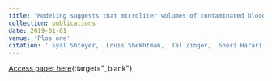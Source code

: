 ```yaml
---
title: "Modeling suggests that microliter volumes of contaminated blood caused an outbreak of hepatitis C during computerized tomography"
collection: publications
date: 2019-01-01
venue: 'Plos one'
citation: ' Eyal Shteyer,  Louis Shekhtman,  Tal Zinger,  Sheri Harari,  Inna Gafanovich,  Dana Wolf,  Hefziba Ivgi,  Rima Barsuk,  Ilana Dery,  Daniela Armoni,  Mila Rivkin,  Rahul Pipalia,  Michal Cohen,  Yizhak Skorochod,  Gabriel Breur,  Ran Tur-Kaspa,  Yonit Weil,  Adi Stern,  Scott Cotler,  Harel Dahari,  Yoav Lurie, &quot;Modeling suggests that microliter volumes of contaminated blood caused an outbreak of hepatitis C during computerized tomography.&quot; Plos one, 2019.'
---
```

[Access paper here](https://journals.plos.org/plosone/article?id=10.1371/journal.pone.0210173){:target="_blank"}
